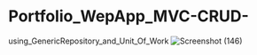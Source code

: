 # Portfolio_WepApp_MVC-CRUD-
using_GenericRepository_and_Unit_Of_Work
![Screenshot (146)](https://user-images.githubusercontent.com/100625708/204361287-5a0e090a-7a2b-41e9-a3f9-e5d9d4b9e227.png)
